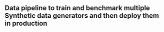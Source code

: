 ## Data pipeline to train and benchmark multiple Synthetic data generators and then deploy them in production
